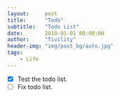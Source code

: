 ```yaml
---
layout:     post
title:      "Todo"
subtitle:   "Todo List"
date:       2018-01-01 00:00:00
author:     "Tivility"
header-img: "img/post_bg/auto.jpg"
tags:
    - Life
---
```


- [x] Test the todo list.
- [ ] Fix todo list.